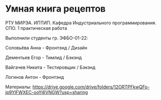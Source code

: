 # Умная книга рецептов

РТУ МИРЭА. ИПТИП. Кафедра Индустриального программирования. СПО. 1 практическая работа


Выполнили студенты гр. ЭФБО-01-22:

Соловьёва Анна - Фронтэнд / Дизайн

Дементьев Егор - Тимлид / Бэкэнд

Вайгачев Никита - Тестировщик / Бэкэнд

Логинов Антон - Фронтэнд



Материалы: https://drive.google.com/drive/folders/12ORTPFkwQFo-jp9YlFWXEC-ooYi6VNGW?usp=sharing

